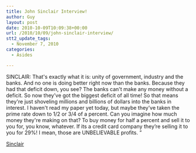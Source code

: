 ```yaml
---
title: John Sinclair Interview!
author: Guy
layout: post
date: 2010-10-09T10:09:38+00:00
url: /2010/10/09/john-sinclair-interview/
stt2_update_tags:
  - November 7, 2010
categories:
  - Asides

---
```

SINCLAIR: That's exactly what it is: unity of government, industry and the banks. And no one is doing better right now than the banks. Because they had that deficit down, you see? The banks can't make any money without a deficit. So now they&#8217;ve got the biggest deficit of all time! So that means they're just shoveling millions and billions of dollars into the banks in interest. I haven't read my paper yet today, but maybe they&#8217;ve taken the prime rate down to 1/2 or 3/4 of a percent. Can you imagine how much money they're making on that? To buy money for half a percent and sell it to you for, you know, whatever. If its a credit card company they&#8217;re selling it to you for 29%! I mean, those are UNBELIEVABLE profits. &#8221;

[Sinclair](http://tinyurl.com/35xfwyp)
